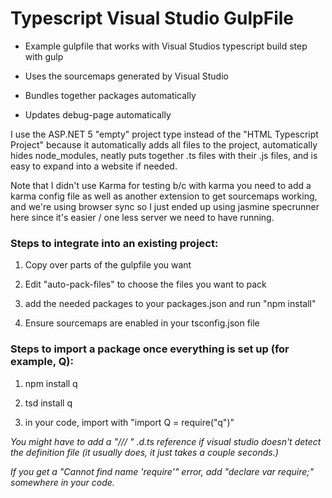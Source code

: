 # Typescript Visual Studio GulpFile

* Example gulpfile that works with Visual Studios typescript build step with gulp

* Uses the sourcemaps generated by Visual Studio

* Bundles together packages automatically

* Updates debug-page automatically

I use the ASP.NET 5 "empty" project type instead of the "HTML Typescript Project" because it automatically adds all files to the project, automatically hides node_modules, neatly puts together .ts files with their .js files, and is easy to expand into a website if needed.

Note that I didn't use Karma for testing b/c with karma you need to add a karma config file as well as another extension to get sourcemaps working, and we're using browser sync so I just ended up using jasmine specrunner here since it's easier / one less server we need to have running.

### Steps to integrate into an existing project:

1. Copy over parts of the gulpfile you want

2. Edit "auto-pack-files" to choose the files you want to pack

3. add the needed packages to your packages.json and run "npm install"

4. Ensure sourcemaps are enabled in your tsconfig.json file


### Steps to import a package once everything is set up (for example, Q):

1. npm install q

2. tsd install q

3. in your code, import with "import Q = require("q")"



_You might have to add a "/// <reference path="../typings/q/q.d.ts" />" .d.ts reference if visual studio doesn't detect the definition file (it usually does, it just takes a couple seconds.)_

_If you get a "Cannot find name 'require'" error, add "declare var require;" somewhere in your code._
